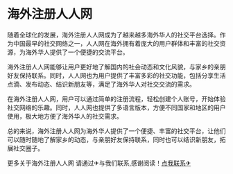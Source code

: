 # 海外注册人人网

随着全球化的发展，海外注册人人网成为了越来越多海外华人的社交平台选择。作为中国最早的社交网络之一，人人网在海外拥有着庞大的用户群体和丰富的社交资源，为海外华人提供了一个便捷的交流平台。

海外注册人人网能够让用户更好地了解国内的社会动态和文化风貌，与家乡的亲朋好友保持联系。同时，人人网也为用户提供了丰富多彩的社交功能，包括分享生活点滴、发布动态、结识新朋友等，满足了海外华人对社交交流的需求。

在海外注册人人网，用户可以通过简单的注册流程，轻松创建个人账号，开始体验社交网络的乐趣。同时，人人网也提供了多语言版本，方便不同国家和地区的用户使用，极大地方便了海外华人的社交需求。

总的来说，海外注册人人网为海外华人提供了一个便捷、丰富的社交平台，让他们可以随时随地了解家乡的动态，与亲朋好友保持联系，同时也可以结识新朋友，拓展社交圈子。

更多关于海外注册人人网 请通过✈与我们联系,感谢阅读！[点我联系✈](https://doc.G208.com)